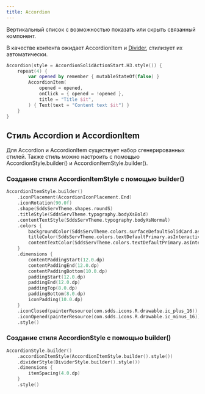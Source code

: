 ```yaml
---
title: Accordion
---
```

Вертикальный список с возможностью показать или скрыть связанный компонент.

В качестве контента ожидает AccordionItem и [Divider](DividerUsage.md#divider), стилизует их автоматически. 

```kotlin
Accordion(style = AccordionSolidActionStart.H3.style()) {
    repeat(4) {
        var opened by remember { mutableStateOf(false) }
        AccordionItem(
            opened = opened,
            onClick = { opened = !opened },
            title = "Title $it",
        ) { Text(text = "Content text $it") }
    }
}
```

## Стиль Accordion и AccordionItem

Для Accordion и AccordionItem существует набор сгенерированных стилей. 
Также стиль можно настроить с помощью AccordionStyle.builder() и AccordionItemStyle.builder().

### Создание стиля AccordionItemStyle с помощью builder()

```kotlin
AccordionItemStyle.builder()
    .iconPlacement(AccordionIconPlacement.End)
    .iconRotation(90.0f)
    .shape(SddsServTheme.shapes.roundS)
    .titleStyle(SddsServTheme.typography.bodyXsBold)
    .contentTextStyle(SddsServTheme.typography.bodyXsNormal)
    .colors {
        backgroundColor(SddsServTheme.colors.surfaceDefaultSolidCard.asInteractive())
        titleColor(SddsServTheme.colors.textDefaultPrimary.asInteractive())
        contentTextColor(SddsServTheme.colors.textDefaultPrimary.asInteractive())
    }
    .dimensions {
        contentPaddingStart(12.0.dp)
        contentPaddingEnd(12.0.dp)
        contentPaddingBottom(10.0.dp)
        paddingStart(12.0.dp)
        paddingEnd(12.0.dp)
        paddingTop(8.0.dp)
        paddingBottom(8.0.dp)
        iconPadding(10.0.dp)
    }
    .iconClosed(painterResource(com.sdds.icons.R.drawable.ic_plus_16))
    .iconOpened(painterResource(com.sdds.icons.R.drawable.ic_minus_16))
    .style()
```

### Создание стиля AccordionStyle с помощью builder()

```kotlin
AccordionStyle.builder()
    .accordionItemStyle(AccordionItemStyle.builder().style())
    .dividerStyle(DividerStyle.builder().style())
    .dimensions {
        itemSpacing(4.0.dp)
    }
    .style()
```
